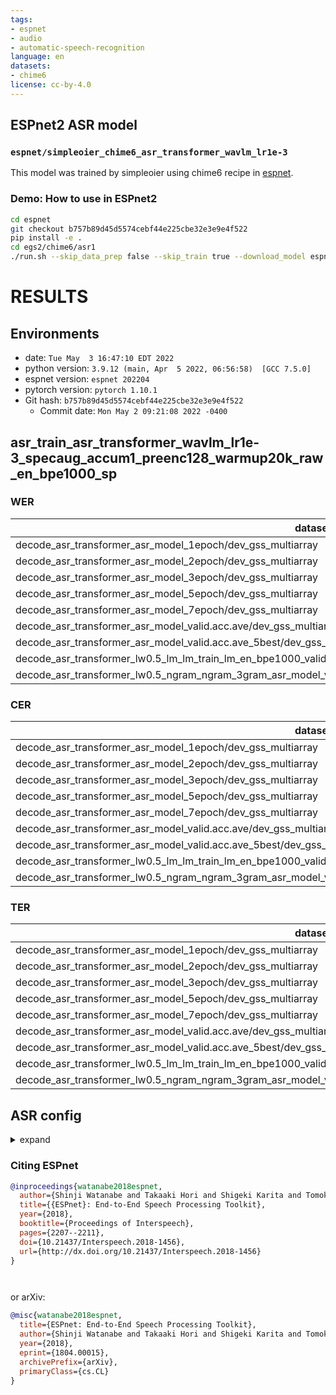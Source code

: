 ```yaml
---
tags:
- espnet
- audio
- automatic-speech-recognition
language: en
datasets:
- chime6
license: cc-by-4.0
---
```


## ESPnet2 ASR model 

### `espnet/simpleoier_chime6_asr_transformer_wavlm_lr1e-3`

This model was trained by simpleoier using chime6 recipe in [espnet](https://github.com/espnet/espnet/).

### Demo: How to use in ESPnet2

```bash
cd espnet
git checkout b757b89d45d5574cebf44e225cbe32e3e9e4f522
pip install -e .
cd egs2/chime6/asr1
./run.sh --skip_data_prep false --skip_train true --download_model espnet/simpleoier_chime6_asr_transformer_wavlm_lr1e-3
```

<!-- Generated by scripts/utils/show_asr_result.sh -->
# RESULTS
## Environments
- date: `Tue May  3 16:47:10 EDT 2022`
- python version: `3.9.12 (main, Apr  5 2022, 06:56:58)  [GCC 7.5.0]`
- espnet version: `espnet 202204`
- pytorch version: `pytorch 1.10.1`
- Git hash: `b757b89d45d5574cebf44e225cbe32e3e9e4f522`
  - Commit date: `Mon May 2 09:21:08 2022 -0400`

## asr_train_asr_transformer_wavlm_lr1e-3_specaug_accum1_preenc128_warmup20k_raw_en_bpe1000_sp
### WER

|dataset|Snt|Wrd|Corr|Sub|Del|Ins|Err|S.Err|
|---|---|---|---|---|---|---|---|---|
|decode_asr_transformer_asr_model_1epoch/dev_gss_multiarray|7437|58881|66.5|21.3|12.2|8.8|42.3|77.4|
|decode_asr_transformer_asr_model_2epoch/dev_gss_multiarray|7437|58881|68.6|20.7|10.6|8.4|39.8|77.5|
|decode_asr_transformer_asr_model_3epoch/dev_gss_multiarray|7437|58881|67.5|20.3|12.2|8.0|40.5|76.5|
|decode_asr_transformer_asr_model_5epoch/dev_gss_multiarray|7437|58881|67.7|21.4|10.9|8.6|40.9|77.9|
|decode_asr_transformer_asr_model_7epoch/dev_gss_multiarray|7437|58881|66.6|20.9|12.5|8.2|41.6|77.8|
|decode_asr_transformer_asr_model_valid.acc.ave/dev_gss_multiarray|0|0|0.0|0.0|0.0|0.0|0.0|0.0|
|decode_asr_transformer_asr_model_valid.acc.ave_5best/dev_gss_multiarray|7437|58881|69.4|20.2|10.4|8.6|39.1|75.8|
|decode_asr_transformer_lw0.5_lm_lm_train_lm_en_bpe1000_valid.loss.ave_asr_model_valid.acc.ave_5best/dev_gss_multiarray|7437|58881|65.7|20.2|14.1|7.5|41.8|77.8|
|decode_asr_transformer_lw0.5_ngram_ngram_3gram_asr_model_valid.acc.ave/dev_gss_multiarray|7437|58881|65.7|19.0|15.3|6.2|40.6|78.8|

### CER

|dataset|Snt|Wrd|Corr|Sub|Del|Ins|Err|S.Err|
|---|---|---|---|---|---|---|---|---|
|decode_asr_transformer_asr_model_1epoch/dev_gss_multiarray|7437|280767|78.1|7.7|14.1|9.1|31.0|77.9|
|decode_asr_transformer_asr_model_2epoch/dev_gss_multiarray|7437|280767|80.0|7.6|12.5|8.7|28.8|78.1|
|decode_asr_transformer_asr_model_3epoch/dev_gss_multiarray|7437|280767|78.6|7.3|14.1|8.1|29.5|77.5|
|decode_asr_transformer_asr_model_5epoch/dev_gss_multiarray|7437|280767|79.5|7.7|12.8|9.1|29.6|78.8|
|decode_asr_transformer_asr_model_7epoch/dev_gss_multiarray|7437|280767|77.9|7.6|14.5|8.3|30.3|78.6|
|decode_asr_transformer_asr_model_valid.acc.ave/dev_gss_multiarray|0|0|0.0|0.0|0.0|0.0|0.0|0.0|
|decode_asr_transformer_asr_model_valid.acc.ave_5best/dev_gss_multiarray|7437|280767|80.6|7.4|12.0|8.9|28.3|76.6|
|decode_asr_transformer_lw0.5_lm_lm_train_lm_en_bpe1000_valid.loss.ave_asr_model_valid.acc.ave_5best/dev_gss_multiarray|7437|280767|76.5|7.4|16.1|7.7|31.2|78.5|
|decode_asr_transformer_lw0.5_ngram_ngram_3gram_asr_model_valid.acc.ave/dev_gss_multiarray|7437|280767|77.0|7.6|15.4|7.2|30.2|79.8|

### TER

|dataset|Snt|Wrd|Corr|Sub|Del|Ins|Err|S.Err|
|---|---|---|---|---|---|---|---|---|
|decode_asr_transformer_asr_model_1epoch/dev_gss_multiarray|7437|92680|65.8|18.8|15.4|8.7|42.9|78.0|
|decode_asr_transformer_asr_model_2epoch/dev_gss_multiarray|7437|92680|67.9|18.1|13.9|8.2|40.3|78.2|
|decode_asr_transformer_asr_model_3epoch/dev_gss_multiarray|7437|92680|66.9|17.8|15.2|8.0|41.1|77.7|
|decode_asr_transformer_asr_model_5epoch/dev_gss_multiarray|7437|92680|67.2|18.5|14.3|8.2|40.9|78.9|
|decode_asr_transformer_asr_model_7epoch/dev_gss_multiarray|7437|92680|66.1|18.2|15.7|7.8|41.7|78.6|
|decode_asr_transformer_asr_model_valid.acc.ave/dev_gss_multiarray|0|0|0.0|0.0|0.0|0.0|0.0|0.0|
|decode_asr_transformer_asr_model_valid.acc.ave_5best/dev_gss_multiarray|7437|92680|68.9|17.7|13.4|8.2|39.3|76.6|
|decode_asr_transformer_lw0.5_lm_lm_train_lm_en_bpe1000_valid.loss.ave_asr_model_valid.acc.ave_5best/dev_gss_multiarray|7437|92680|66.1|19.1|14.8|10.2|44.1|78.6|
|decode_asr_transformer_lw0.5_ngram_ngram_3gram_asr_model_valid.acc.ave/dev_gss_multiarray|7437|92680|66.0|19.9|14.1|9.5|43.6|79.8|

## ASR config

<details><summary>expand</summary>

```
config: conf/tuning/train_asr_transformer_wavlm_lr1e-3_specaug_accum1_preenc128_warmup20k.yaml
print_config: false
log_level: INFO
dry_run: false
iterator_type: sequence
output_dir: exp/asr_train_asr_transformer_wavlm_lr1e-3_specaug_accum1_preenc128_warmup20k_raw_en_bpe1000_sp
ngpu: 0
seed: 0
num_workers: 1
num_att_plot: 3
dist_backend: nccl
dist_init_method: env://
dist_world_size: null
dist_rank: null
local_rank: null
dist_master_addr: null
dist_master_port: null
dist_launcher: null
multiprocessing_distributed: false
unused_parameters: true
sharded_ddp: false
cudnn_enabled: true
cudnn_benchmark: false
cudnn_deterministic: true
collect_stats: false
write_collected_feats: false
max_epoch: 8
patience: null
val_scheduler_criterion:
- valid
- loss
early_stopping_criterion:
- valid
- loss
- min
best_model_criterion:
-   - valid
    - acc
    - max
keep_nbest_models: 5
nbest_averaging_interval: 0
grad_clip: 5
grad_clip_type: 2.0
grad_noise: false
accum_grad: 1
no_forward_run: false
resume: true
train_dtype: float32
use_amp: false
log_interval: null
use_matplotlib: true
use_tensorboard: true
use_wandb: false
wandb_project: null
wandb_id: null
wandb_entity: null
wandb_name: null
wandb_model_log_interval: -1
detect_anomaly: false
pretrain_path: null
init_param: []
ignore_init_mismatch: false
freeze_param:
- frontend.upstream
num_iters_per_epoch: null
batch_size: 48
valid_batch_size: null
batch_bins: 1000000
valid_batch_bins: null
train_shape_file:
- exp/asr_stats_raw_en_bpe1000_sp/train/speech_shape
- exp/asr_stats_raw_en_bpe1000_sp/train/text_shape.bpe
valid_shape_file:
- exp/asr_stats_raw_en_bpe1000_sp/valid/speech_shape
- exp/asr_stats_raw_en_bpe1000_sp/valid/text_shape.bpe
batch_type: folded
valid_batch_type: null
fold_length:
- 80000
- 150
sort_in_batch: descending
sort_batch: descending
multiple_iterator: false
chunk_length: 500
chunk_shift_ratio: 0.5
num_cache_chunks: 1024
train_data_path_and_name_and_type:
-   - dump/raw/train_worn_simu_u400k_cleaned_sp/wav.scp
    - speech
    - kaldi_ark
-   - dump/raw/train_worn_simu_u400k_cleaned_sp/text
    - text
    - text
valid_data_path_and_name_and_type:
-   - dump/raw/dev_gss_multiarray/wav.scp
    - speech
    - kaldi_ark
-   - dump/raw/dev_gss_multiarray/text
    - text
    - text
allow_variable_data_keys: false
max_cache_size: 0.0
max_cache_fd: 32
valid_max_cache_size: null
optim: adam
optim_conf:
    lr: 0.001
scheduler: warmuplr
scheduler_conf:
    warmup_steps: 20000
token_list:
- <blank>
- <unk>
- '[inaudible]'
- '[laughs]'
- '[noise]'
- ▁
- s
- ''''
- ▁i
- ▁it
- t
- ▁you
- ▁the
- ▁yeah
- ▁a
- ▁like
- ▁that
- ▁and
- ▁to
- m
- ▁oh
- ▁so
- '-'
- e
- re
- a
- ▁just
- ▁no
- d
- ▁we
- n
- ▁in
- ing
- i
- ▁of
- ▁do
- ▁is
- ▁have
- ▁what
- ▁was
- ▁this
- ▁can
- o
- ▁one
- r
- ▁but
- er
- y
- ▁they
- ed
- ▁uh
- ▁for
- ▁okay
- ▁there
- ▁be
- ▁he
- ▁don
- g
- ll
- ▁right
- p
- ▁not
- u
- ▁on
- c
- ▁then
- ▁know
- ▁my
- ▁or
- ▁get
- ▁are
- ▁all
- ▁um
- ▁me
- ▁if
- ▁go
- ▁good
- ▁with
- ▁really
- b
- ▁gonna
- ▁think
- ▁cuz
- in
- ▁your
- k
- ve
- le
- w
- an
- ▁she
- l
- ▁well
- en
- f
- ▁up
- al
- ▁two
- h
- ar
- ▁how
- ▁mhm
- v
- ▁here
- ly
- ▁put
- ▁out
- ▁would
- ▁at
- ▁need
- ▁did
- ▁f
- ▁want
- ▁mm
- ▁more
- ch
- ri
- ▁now
- or
- ▁when
- ▁k
- ▁p
- ▁see
- ▁got
- ▁too
- ▁thing
- ▁time
- 'on'
- ▁actually
- ▁where
- ne
- ▁guys
- ▁some
- ▁had
- ▁why
- ic
- ▁them
- ▁st
- ro
- ▁make
- ur
- ▁three
- ▁b
- ▁mean
- ▁wanna
- ▁should
- at
- ▁from
- th
- ▁didn
- ▁about
- ▁yes
- ▁because
- ▁yep
- ▁people
- ▁co
- ▁could
- ▁were
- ▁take
- ▁has
- ▁something
- ce
- ▁w
- ▁c
- ▁sure
- ▁who
- ▁other
- ▁sh
- ▁say
- ▁an
- ▁her
- ▁g
- ▁work
- il
- es
- ▁little
- el
- ▁much
- ▁eat
- ▁still
- ▁wait
- ▁ma
- ▁four
- ▁de
- ▁only
- ▁down
- ▁though
- ▁way
- ▁lot
- ▁use
- ▁over
- ▁let
- ▁pretty
- ▁these
- ▁bo
- ▁any
- ▁off
- ▁ba
- ▁di
- ▁d
- ▁back
- ▁sorry
- ▁those
- ▁very
- ▁bit
- ▁even
- li
- ▁stuff
- ke
- ate
- z
- ▁probably
- ▁nice
- ▁turn
- ▁doesn
- ▁first
- ▁does
- ▁hmm
- ▁look
- ▁going
- ▁play
- ▁ho
- pe
- ▁maybe
- ▁come
- ▁fine
- ▁cut
- ▁man
- ▁bu
- ▁ca
- ▁mo
- ▁th
- lo
- ▁never
- ry
- ▁po
- ▁h
- ▁will
- us
- x
- ge
- ▁five
- ▁start
- ▁him
- ▁long
- ▁give
- ▁se
- ting
- ▁sp
- ▁ra
- ▁done
- ▁con
- ▁big
- ▁his
- ▁y
- ▁which
- ▁been
- ▁dunno
- est
- ion
- ▁fa
- ▁than
- me
- ▁our
- ▁also
- ▁six
- ▁kinda
- co
- ▁cool
- ty
- ▁game
- ▁thought
- ▁fi
- ▁after
- ▁day
- ▁doing
- ment
- ▁said
- ▁whatever
- ap
- ▁place
- ▁anything
- ▁j
- ▁guess
- em
- ▁always
- ▁things
- ▁card
- ▁li
- ▁thank
- ▁last
- ▁before
- ▁many
- ▁watch
- ▁pa
- ▁year
- ▁ah
- ▁hot
- ▁into
- ▁ten
- ▁keep
- ▁bad
- tion
- ▁us
- ▁cr
- ▁part
- ▁cook
- ▁o
- ▁cards
- ▁everything
- ▁la
- ▁ha
- ▁by
- ▁wow
- ▁their
- ies
- ▁hey
- ▁same
- ▁went
- ▁pick
- ▁might
- ▁sc
- ▁ex
- ie
- ▁wood
- ight
- ▁another
- ▁better
- ▁try
- ard
- ▁seven
- ▁guy
- ▁point
- up
- op
- ▁twenty
- ▁hand
- ▁wh
- ▁food
- ▁tra
- ation
- ▁buy
- ▁kind
- ist
- ▁whole
- ive
- is
- ▁half
- able
- ▁pro
- ▁win
- ▁different
- ▁cl
- age
- ▁already
- ▁gotta
- ack
- ▁ti
- ▁lo
- ▁every
- ▁super
- ▁again
- ▁new
- ▁remember
- ers
- ▁dude
- um
- ▁feel
- ▁roll
- ▁cheese
- ▁na
- ▁sit
- ▁sa
- way
- ▁hard
- ▁enough
- 'no'
- ▁eight
- ity
- ▁friend
- ▁un
- ul
- ▁love
- ▁salt
- ▁mi
- ▁steak
- ▁nine
- ▁else
- ▁looks
- ▁pu
- ▁fl
- ▁build
- ▁pre
- ▁end
- ▁ta
- ▁salad
- ▁high
- ▁find
- ▁water
- ▁usually
- ▁small
- ▁around
- ▁butter
- ▁car
- ▁made
- ▁wash
- ▁move
- ▁plate
- ▁true
- ▁pan
- ain
- cu
- ▁nope
- ▁ooh
- ▁sauce
- ▁help
- ▁wa
- ▁left
- ▁person
- uck
- ▁top
- ▁side
- ▁cha
- ▁god
- ▁leave
- ▁goes
- ▁weird
- ▁each
- ▁r
- ▁basically
- ▁chicken
- ted
- ▁oil
- ▁trying
- ▁fun
- ▁close
- ▁taste
- ▁old
- ▁show
- ble
- ▁next
- ▁name
- ▁used
- ▁mine
- ous
- ▁great
- ▁pot
- ally
- ▁burn
- ▁huh
- ▁minutes
- ▁once
- ▁phone
- ▁bowl
- tic
- ▁tell
- ound
- ▁ask
- ▁mu
- ▁thirty
- ▁someone
- ▁piece
- ▁saying
- ▁vi
- ish
- ▁ja
- ▁comp
- ▁called
- ▁through
- ▁gr
- ize
- ▁everyone
- ▁funny
- ▁getting
- ▁won
- ▁bl
- ▁away
- ▁pi
- ▁chi
- ▁totally
- ▁red
- ▁word
- ▁hundred
- ▁open
- ▁dollar
- ▁stone
- ▁yet
- ade
- ▁du
- ▁mmm
- ▁sound
- ▁both
- ▁mar
- ant
- ▁potatoes
- ▁garlic
- fi
- ▁hear
- ▁pass
- ▁saw
- ▁kill
- ▁second
- ▁girl
- ▁shit
- ▁throw
- ▁bought
- ▁please
- ▁che
- ▁da
- ▁hit
- ▁tea
- ▁hold
- ▁shoot
- ▁most
- ▁clean
- ▁wanted
- ▁pepper
- ▁happen
- ▁aw
- ▁home
- ▁drink
- ance
- ▁yo
- ▁sheep
- ▁while
- ▁ro
- ▁house
- ▁call
- ▁meat
- ▁face
- ▁fuck
- ▁talking
- ▁green
- ries
- side
- ▁set
- ▁exactly
- huh
- ▁hour
- ▁ready
- ▁played
- ▁finish
- ▁add
- ▁susie
- q
- ▁stop
- ▁almost
- ▁bring
- ▁rice
- ▁ear
- ▁sweet
- ▁hi
- ▁pizza
- ake
- ▁wi
- ▁gra
- ▁free
- ▁night
- ▁pay
- ▁rick
- ▁full
- ▁wheat
- ▁count
- ▁white
- ful
- ▁light
- ▁plan
- ▁supposed
- ▁either
- ▁bacon
- ▁sim
- ▁sense
- ▁blue
- ▁team
- ▁interesting
- ▁care
- ▁room
- nut
- ward
- ▁real
- ▁week
- ▁heard
- ▁told
- ▁mind
- ▁table
- ▁head
- ash
- ▁looking
- ▁ever
- ▁check
- ▁together
- ▁ju
- ▁app
- ▁grab
- ▁brown
- ▁eh
- book
- ▁stick
- ▁later
- ▁pea
- ▁talk
- ▁awesome
- ▁cream
- ling
- ▁fifty
- ▁color
- ▁qu
- ▁round
- ▁nothing
- ▁power
- ▁deal
- ▁matter
- ▁player
- ▁draw
- ▁having
- ▁kid
- ▁fish
- ▁damn
- ▁own
- ▁crazy
- ▁dad
- ▁took
- ▁perfect
- ▁idea
- ▁couple
- ▁live
- ▁job
- ▁smell
- ▁number
- ▁reason
- ▁best
- ▁forty
- ▁making
- ▁dinner
- ▁change
- ▁playing
- ▁sometimes
- ▁fridge
- ▁miss
- j
- ▁woah
- ▁chancey
- ▁bucks
- ▁brick
- ▁rec
- ▁run
- ▁far
- ball
- ▁bread
- ▁fast
- ▁knife
- ▁black
- ▁break
- ▁mix
- ▁today
- ▁cheap
- ▁mike
- ▁expensive
- out
- ▁normal
- ▁under
- ▁using
- ▁double
- ▁gold
- ▁life
- ▁oven
- ▁less
- ▁space
- ▁wine
- ence
- land
- ▁sea
- ▁corn
- ▁cooking
- ▁stay
- ▁line
- ▁may
- ▁bar
- ▁block
- ▁late
- ▁yourself
- ▁quite
- ▁apple
- ▁extra
- ▁wedding
- ▁happened
- ▁kitchen
- ▁coming
- ▁zero
- ▁definitely
- ▁connect
- ▁read
- ▁crab
- ▁easier
- ▁mkay
- ▁egg
- ▁came
- ▁money
- ▁anyone
- ▁save
- ▁problem
- ▁club
- ▁tried
- ▁wrong
- ▁spot
- ▁low
- ▁amazing
- ▁milk
- ▁jeff
- ▁flip
- ▁text
- ▁bottle
- jo
- ▁without
- ▁parents
- ▁anymore
- ▁course
- ship
- ▁month
- ▁chinese
- ▁must
- ▁movie
- ▁wonder
- ▁bunch
- ▁family
- ▁season
- ▁quick
- ▁past
- ▁paul
- ▁rid
- ▁tennis
- town
- ▁cold
- ▁serious
- ▁drive
- ▁boil
- ▁screw
- ▁least
- ▁everybody
- ▁sort
- ▁thomas
- ▁rest
- ▁suck
- ▁road
- ▁fair
- ▁forgot
- ▁order
- ▁middle
- ▁babe
- ▁bang
- ▁dress
- ▁sleep
- ▁question
- ▁until
- ▁sheriff
- ▁chop
- ▁restaurant
- ▁outside
- ▁learn
- ▁stand
- ▁walk
- ▁attack
- ▁trade
- ▁phil
- ▁few
- ▁strong
- ▁school
- ▁world
- ▁company
- ▁easy
- ▁hockey
- ▁somebody
- ▁short
- ▁figure
- ▁spice
- ▁apparently
- ▁since
- ▁serve
- ▁huge
- ▁saboteur
- ▁fifteen
- ▁myself
- ▁such
- ▁port
- ▁literally
- ▁lose
- ▁crap
- ught
- ▁gosh
- ▁unless
- ▁joke
- ▁store
- ▁bigger
- ▁spell
- ▁ago
- ▁hang
- ▁depend
- ▁ginger
- ▁slow
- ▁medium
- ▁record
- acti
- ▁kenny
- ▁picture
- old
- ▁thousand
- ▁cover
- ▁tree
- ▁obvious
- ▁glass
- ▁taking
- ▁letter
- ▁eleven
- ▁skin
- ▁market
- ▁anybody
- ▁ahead
- ▁morning
- ▁brand
- ▁paper
- ▁lemon
- ▁onions
- ▁juice
- ▁jimmy
- ▁living
- ▁front
- ▁bottom
- ▁dark
- ▁oops
- ▁arjan
- ▁shot
- ▁rule
- ▁hun
- ▁flavor
- ▁speak
- ▁gun
- ▁potato
- ▁worry
- ▁twelve
- ▁sandwich
- ▁plus
- ▁believe
- ▁knew
- ▁realize
- ▁sugar
- ▁happy
- ▁sister
- ▁entire
- ▁master
- ▁eye
- ▁touch
- ▁wenny
- ▁drop
- ▁price
- ▁slice
- ▁sword
- ▁spicy
- ▁listen
- ▁outlaw
- que
- ▁percent
- ▁yesterday
- ▁mushroom
- ▁worth
- ▁proper
- ▁story
- ▁megan
- ▁character
- ▁hair
- ▁straight
- ▁discard
- ▁spoon
- ▁understand
- ▁computer
- ▁type
- ▁nikki
- ▁tomorrow
- ▁trump
- ▁third
- ▁bennet
- ▁nobody
- ▁somewhere
- ▁amount
- ▁split
- ▁accent
- ▁group
- ▁trip
- ▁lunch
- ▁racket
- ▁level
- ▁difference
- ▁orange
- ▁gave
- ▁dessert
- ▁single
- ▁chocolate
- ▁junette
- ▁camera
- ▁regular
- ▁video
- ▁gross
- ▁notice
- ▁actual
- ▁between
- ▁surprise
- ▁smart
- ▁east
- ▁craft
- ▁rock
- ▁certain
- ▁rather
- ▁lobster
- ▁photo
- ▁favorite
- ▁behind
- ▁across
- ▁steal
- ▁spend
- ▁weekend
- ▁special
- ▁sign
- ▁wrap
- ▁except
- ▁john
- ▁conversation
- ▁asian
- ▁grand
- ▁online
- ▁explain
- ▁dishes
- ▁magic
- ▁decide
- ▁fancy
- ▁random
- ▁tunnel
- ▁switch
- ▁transcribe
- ▁english
- ▁giant
- ▁kick
- ▁claire
- ▁laugh
- ▁yellow
- ▁delicious
- ▁freeze
- ▁drunk
- ▁general
- ▁gimme
- ▁damage
- ▁breakfast
- ▁roast
- ▁josh
- ▁choose
- ▁email
- ▁direct
- ▁tomatoes
- ▁fruit
- ▁apart
- ▁chopstick
- ▁vancouver
- ▁kept
- tract
- ▁chunk
- ▁girlfriend
- ▁shuffle
- ▁terrible
- ▁diamond
- ▁sausage
- ▁sweat
- ▁iphone
- ▁pineapple
- ▁summer
- ▁french
- ▁fresh
- ▁heavy
- ▁million
- ▁instead
- ▁ridiculous
- ▁tough
- ▁friday
- ▁whenever
- ▁coffee
- ▁hilarious
- ▁worried
- ▁especially
- ▁shrimp
- ▁avocado
- '&'
- ä
- '#'
- ǎ
- î
- ü
- ǐ
- ñ
- â
- ç
- ']'
- é
- <sos/eos>
init: xavier_uniform
input_size: null
ctc_conf:
    dropout_rate: 0.0
    ctc_type: builtin
    reduce: true
    ignore_nan_grad: true
joint_net_conf: null
use_preprocessor: true
token_type: bpe
bpemodel: data/en_token_list/bpe_unigram1000/bpe.model
non_linguistic_symbols: null
cleaner: null
g2p: null
speech_volume_normalize: null
rir_scp: null
rir_apply_prob: 1.0
noise_scp: null
noise_apply_prob: 1.0
noise_db_range: '13_15'
frontend: s3prl
frontend_conf:
    frontend_conf:
        upstream: wavlm_large
    download_dir: ./hub
    multilayer_feature: true
    fs: 16k
specaug: specaug
specaug_conf:
    apply_time_warp: true
    time_warp_window: 5
    time_warp_mode: bicubic
    apply_freq_mask: true
    freq_mask_width_range:
    - 0
    - 100
    num_freq_mask: 4
    apply_time_mask: true
    time_mask_width_range:
    - 0
    - 40
    num_time_mask: 2
normalize: utterance_mvn
normalize_conf: {}
model: espnet
model_conf:
    ctc_weight: 0.3
    lsm_weight: 0.1
    length_normalized_loss: false
    extract_feats_in_collect_stats: false
preencoder: linear
preencoder_conf:
    input_size: 1024
    output_size: 128
encoder: transformer
encoder_conf:
    output_size: 256
    attention_heads: 4
    linear_units: 2048
    num_blocks: 12
    dropout_rate: 0.1
    attention_dropout_rate: 0.0
    input_layer: conv2d2
    normalize_before: true
postencoder: null
postencoder_conf: {}
decoder: transformer
decoder_conf:
    input_layer: embed
    attention_heads: 4
    linear_units: 2048
    num_blocks: 6
    dropout_rate: 0.1
    positional_dropout_rate: 0.0
    self_attention_dropout_rate: 0.0
    src_attention_dropout_rate: 0.0
required:
- output_dir
- token_list
version: '202204'
distributed: false
```

</details>



### Citing ESPnet

```BibTex
@inproceedings{watanabe2018espnet,
  author={Shinji Watanabe and Takaaki Hori and Shigeki Karita and Tomoki Hayashi and Jiro Nishitoba and Yuya Unno and Nelson Yalta and Jahn Heymann and Matthew Wiesner and Nanxin Chen and Adithya Renduchintala and Tsubasa Ochiai},
  title={{ESPnet}: End-to-End Speech Processing Toolkit},
  year={2018},
  booktitle={Proceedings of Interspeech},
  pages={2207--2211},
  doi={10.21437/Interspeech.2018-1456},
  url={http://dx.doi.org/10.21437/Interspeech.2018-1456}
}




```

or arXiv:

```bibtex
@misc{watanabe2018espnet,
  title={ESPnet: End-to-End Speech Processing Toolkit}, 
  author={Shinji Watanabe and Takaaki Hori and Shigeki Karita and Tomoki Hayashi and Jiro Nishitoba and Yuya Unno and Nelson Yalta and Jahn Heymann and Matthew Wiesner and Nanxin Chen and Adithya Renduchintala and Tsubasa Ochiai},
  year={2018},
  eprint={1804.00015},
  archivePrefix={arXiv},
  primaryClass={cs.CL}
}
```
